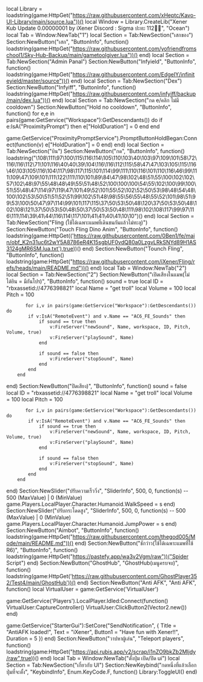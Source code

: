 local Library = loadstring(game:HttpGet("https://raw.githubusercontent.com/xHeptc/Kavo-UI-Library/main/source.lua"))()
local Window = Library.CreateLib("Xener Kub Update 0.00000001 by iXener             Discord : Sigma ปะทะ 112💂‍♀️", "Ocean")
local Tab = Window:NewTab("1")
local Section = Tab:NewSection("เสกของ")
Section:NewButton("เสก", "ButtonInfo", function()
    loadstring(game:HttpGet("https://raw.githubusercontent.com/yofriendfromschool1/Sky-Hub-Backup/main/gametoolgiver.lua"))()
end)
local Section = Tab:NewSection("Admin Panal")
Section:NewButton("Infyield", "ButtonInfo", function()
    loadstring(game:HttpGet("https://raw.githubusercontent.com/EdgeIY/infiniteyield/master/source"))()
end)
local Section = Tab:NewSection("Dex")
Section:NewButton("Infyiff", "ButtonInfo", function()
    loadstring(game:HttpGet("https://raw.githubusercontent.com/infyiff/backup/main/dex.lua"))()
end)
local Section = Tab:NewSection("กด e/คลิก ไม่มี cooldown")
Section:NewButton("Hold no cooldown", "ButtonInfo", function()
    for e,e in pairs(game:GetService("Workspace"):GetDescendants()) do
	if e:IsA("ProximityPrompt") then
		e["HoldDuration"] = 0
	end
end
 
 
game:GetService("ProximityPromptService").PromptButtonHoldBegan:Connect(function(v)
    e["HoldDuration"] = 0
end)
end)
local Section = Tab:NewSection("บิน")
Section:NewButton("กด", "ButtonInfo", function()
    loadstring("\108\111\97\100\115\116\114\105\110\103\40\103\97\109\101\58\72\116\116\112\71\101\116\40\40\39\104\116\116\112\115\58\47\47\103\105\115\116\46\103\105\116\104\117\98\117\115\101\114\99\111\110\116\101\110\116\46\99\111\109\47\109\101\111\122\111\110\101\89\84\47\98\102\48\51\55\100\102\102\57\102\48\97\55\48\48\49\55\51\48\52\100\100\100\54\55\102\100\99\100\51\55\48\47\114\97\119\47\101\49\52\101\55\52\102\52\50\53\98\48\54\48\100\102\53\50\51\51\52\51\99\102\51\48\98\55\56\55\48\55\52\101\98\51\99\53\100\50\47\97\114\99\101\117\115\37\50\53\50\48\120\37\50\53\50\48\102\108\121\37\50\53\50\48\50\37\50\53\50\48\111\98\102\108\117\99\97\116\111\114\39\41\44\116\114\117\101\41\41\40\41\10\10")()
end)
local Section = Tab:NewSection("Fling (ใช้ได้เฉพาะแมพที่เดินชนกันแล้วไม่ทะลุ)")
Section:NewButton("Touch Fling Dino Anim", "ButtonInfo", function()
    loadstring(game:HttpGet(('https://raw.githubusercontent.com/0Ben1/fe/main/obf_K2n31uc6t2wY5A8786eR4K15sgbUF0vdQ80a0LzgvLRkSNYd89H1AS3124gMR6SM.lua.txt'),true))()
end)
Section:NewButton("Tounch Fling", "ButtonInfo", function()
    loadstring(game:HttpGet("https://raw.githubusercontent.com/iXener/Fling/refs/heads/main/README.md"))()
end)
local Tab = Window:NewTab("2")
local Section = Tab:NewSection("2")
Section:NewButton("เปิดเสียงในแมพ(ไม่ได้ยิน = มีกันโปร)", "ButtonInfo", function()
    sound = true
local ID = "rbxassetid://4776398821" 
local Name = "get troll" 
local Volume = 100 
local Pitch = 100 

           for i,v in pairs(game:GetService("Workspace"):GetDescendants()) do
            if v:IsA("RemoteEvent") and v.Name == "AC6_FE_Sounds" then
                if sound == true then
                    v:FireServer("newSound", Name, workspace, ID, Pitch, Volume, true)
                    v:FireServer("playSound", Name)
                end 

                if sound == false then
                    v:FireServer("stopSound", Name)
                end
            end
        end
end)
Section:NewButton("ปิดเสียง)", "ButtonInfo", function()
    sound = false
local ID = "rbxassetid://4776398821" 
local Name = "get troll" 
local Volume = 100 
local Pitch = 100 

           for i,v in pairs(game:GetService("Workspace"):GetDescendants()) do
            if v:IsA("RemoteEvent") and v.Name == "AC6_FE_Sounds" then
                if sound == true then
                    v:FireServer("newSound", Name, workspace, ID, Pitch, Volume, true)
                    v:FireServer("playSound", Name)
                end 

                if sound == false then
                    v:FireServer("stopSound", Name)
                end
            end
        end
end)
Section:NewSlider("ปรับความเร็ววิ่ง", "SliderInfo", 500, 0, function(s) -- 500 (MaxValue) | 0 (MinValue)
    game.Players.LocalPlayer.Character.Humanoid.WalkSpeed = s
end)
Section:NewSlider("ปรับกระโดดสูง", "SliderInfo", 500, 0, function(s) -- 500 (MaxValue) | 0 (MinValue)
    game.Players.LocalPlayer.Character.Humanoid.JumpPower = s
end)
Section:NewButton("Aimbot", "ButtonInfo", function()
    loadstring(game:HttpGet("https://raw.githubusercontent.com/thegod005/Mode/main/README.md"))()
end)
Section:NewButton("ชักว่าว(ใช้ได้เฉพาะแมพที่ใช้ R6)", "ButtonInfo", function()
    loadstring(game:HttpGet("https://pastefy.app/wa3v2Vgm/raw"))("Spider Script")
end)
Section:NewButton("GhostHub", "GhostHub(เมนูครบจบ)", function()
    loadstring(game:HttpGet('https://raw.githubusercontent.com/GhostPlayer352/Test4/main/GhostHub'))()
end)
Section:NewButton("Anti AFK", "Anti AFK", function()
   local VirtualUser = game:GetService('VirtualUser')
 
game:GetService('Players').LocalPlayer.Idled:Connect(function()
    VirtualUser:CaptureController()
    VirtualUser:ClickButton2(Vector2.new())
end)
 
game:GetService("StarterGui"):SetCore("SendNotification", {
    Title = "AntiAFK loaded!",
    Text = "iXener",
    Button1 = "Have fun with Xener!!",
    Duration = 5
})
end)
Section:NewButton("วาปหาผู้เล่น", "Teleport players", function()
    loadstring(game:HttpGet("https://api.rubis.app/v2/scrap/i1nZO9bkZb2Mljdy/raw",true))()
end)
local Tab = Window:NewTab("ตั้งปุ่ม เปิด/ปิด ui")
local Section = Tab:NewSection("เกี่ยวกับ UI")
Section:NewKeybind("กดหนึ่งที่แล้วเลือกปุ่มที่จะตั้ง", "KeybindInfo", Enum.KeyCode.F, function()
	Library:ToggleUI()
end)
